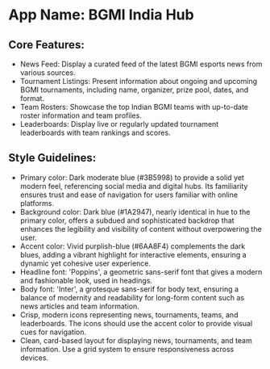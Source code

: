 # **App Name**: BGMI India Hub

## Core Features:

- News Feed: Display a curated feed of the latest BGMI esports news from various sources.
- Tournament Listings: Present information about ongoing and upcoming BGMI tournaments, including name, organizer, prize pool, dates, and format.
- Team Rosters: Showcase the top Indian BGMI teams with up-to-date roster information and team profiles.
- Leaderboards: Display live or regularly updated tournament leaderboards with team rankings and scores.

## Style Guidelines:

- Primary color: Dark moderate blue (#3B5998) to provide a solid yet modern feel, referencing social media and digital hubs. Its familiarity ensures trust and ease of navigation for users familiar with online platforms.
- Background color: Dark blue (#1A2947), nearly identical in hue to the primary color, offers a subdued and sophisticated backdrop that enhances the legibility and visibility of content without overpowering the user.
- Accent color: Vivid purplish-blue (#6AA8F4) complements the dark blues, adding a vibrant highlight for interactive elements, ensuring a dynamic yet cohesive user experience.
- Headline font: 'Poppins', a geometric sans-serif font that gives a modern and fashionable look, used in headings.
- Body font: 'Inter', a grotesque sans-serif for body text, ensuring a balance of modernity and readability for long-form content such as news articles and team information.
- Crisp, modern icons representing news, tournaments, teams, and leaderboards. The icons should use the accent color to provide visual cues for navigation.
- Clean, card-based layout for displaying news, tournaments, and team information. Use a grid system to ensure responsiveness across devices.